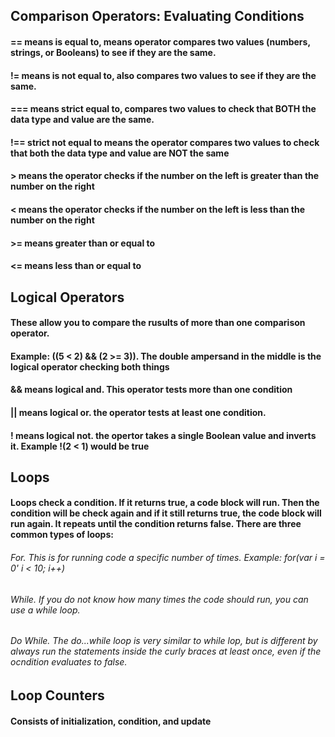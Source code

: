 ## Comparison Operators: Evaluating Conditions

#### == means is equal to, means operator compares two values (numbers, strings, or Booleans) to see if they are the same.

#### != means is not equal to, also compares two values to see if they are the same.

#### === means strict equal to, compares two values to check that BOTH the data type and value are the same.

#### !== strict not equal to means the operator compares two values to check that both the data type and value are NOT the same

#### > means the operator checks if the number on the left is greater than the number on the right

#### < means the operator checks if the number on the left is less than the number on the right

#### >= means greater than or equal to

#### <= means less than or equal to

## Logical Operators

#### These allow you to compare the rusults of more than one comparison operator.

#### Example: ((5 < 2) && (2 >= 3)). The double ampersand in the middle is the logical operator checking both things

#### && means logical and. This operator tests more than one condition

#### || means logical or. the operator tests at least one condition.

#### ! means logical not. the opertor takes a single Boolean value and inverts it. Example !(2 < 1) would be true

## Loops

#### Loops check a condition. If it returns true, a code block will run. Then the condition will be check again and if it still returns true, the code block will run again. It repeats until the condition returns false. There are three common types of loops:
###### For. This is for running code a specific number of times. Example: for(var i = 0' i < 10; i++)
###### While. If you do not know how many times the code should run, you can use a while loop.
###### Do While. The do...while loop is very similar to while lop, but is different by always run the statements inside the curly braces at least once, even if the ocndition evaluates to false.

## Loop Counters

#### Consists of initialization, condition, and update
